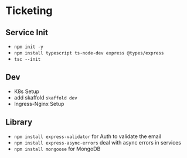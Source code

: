 # Ticketing

## Service Init

- `npm init -y`
- `npm install typescript ts-node-dev express @types/express`
- `tsc --init`

## Dev

- K8s Setup
- add skaffold `skaffold dev`
- Ingress-Nginx Setup

## Library

- `npm install express-validator`
  for Auth to validate the email
- `npm install express-async-errors`
  deal with async errors in services
- `npm install mongoose`
  for MongoDB
